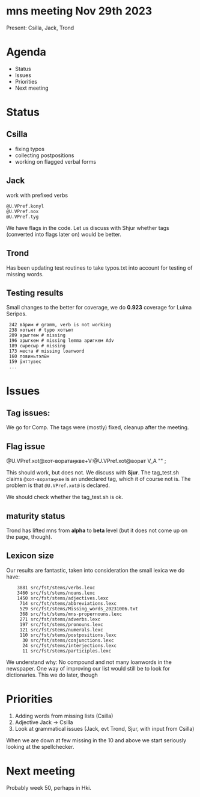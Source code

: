 mns meeting Nov 29th 2023
========================

Present: Csilla, Jack, Trond


# Agenda

- Status
- Issues
- Priorities
- Next meeting


# Status

## Csilla
- fixing typos
- collecting postpositions
- working on flagged verbal forms

## Jack

work with prefixed verbs

```
@U.VPref.konyl
@U.VPref.nox
@U.VPref.tyg
```

We have flags in the code. Let us discuss with Shjur whether tags (converted into flags later on) would be better.

## Trond

Has been updating test routines to take typos.txt into account for testing of missing words.

## Testing results

Small changes to the better for coverage, we do **0.923** coverage for Luima Seripos.


```
 242 ва̄рим # gramm, verb is not working
 238 хотьют # typo хотъют
 209 арыгтем # missing
 196 арыгкем # missing lemma аригкем Adv
 189 сыресыр # missing
 173 места # missing loanword
 160 ловиньтэлы̄н
 159 ӯнттувес
 ...
```

# Issues

## Tag issues: 
    
We go for Comp.  The tags were (mostly) fixed, cleanup after the meeting.

## Flag issue

@U.VPref.xot@хот-воратаӈкве+V:@U.VPref.xot@ворат V_A "" ;


This should work, but does not. We discuss with **Sjur**. The tag_test.sh claims `@хот-воратаӈкве` is an undeclared tag, which it of course not is. The problem is that `@U.VPref.xot@` is declared.

We should check whether the tag_test.sh is ok.

## maturity status

Trond has lifted mns from **alpha** to **beta** level (but it does not come up on the page, though).

## Lexicon size

Our results are fantastic, taken into consideration the small lexica we do have:
    
```
    3881 src/fst/stems/verbs.lexc
    3460 src/fst/stems/nouns.lexc
    1450 src/fst/stems/adjectives.lexc
     714 src/fst/stems/abbreviations.lexc
     529 src/fst/stems/Missing_words_20231006.txt
     368 src/fst/stems/mns-propernouns.lexc
     271 src/fst/stems/adverbs.lexc
     197 src/fst/stems/pronouns.lexc
     121 src/fst/stems/numerals.lexc
     110 src/fst/stems/postpositions.lexc
      30 src/fst/stems/conjunctions.lexc
      24 src/fst/stems/interjections.lexc
      11 src/fst/stems/participles.lexc
```

We understand why: No compound and not many loanwords in the newspaper.
One way of improving our list would still be to look for dictionaries.
This we do later, though

# Priorities

1. Adding words from missing lists (Csilla)
2. Adjective Jack -> Csilla
3. Look at grammatical issues (Jack, evt Trond, Sjur, with input from Csilla)

When we are down at few missing in the 10 and above we start seriously looking at the spellchecker.

# Next meeting

Probably week 50, perhaps in Hki.


